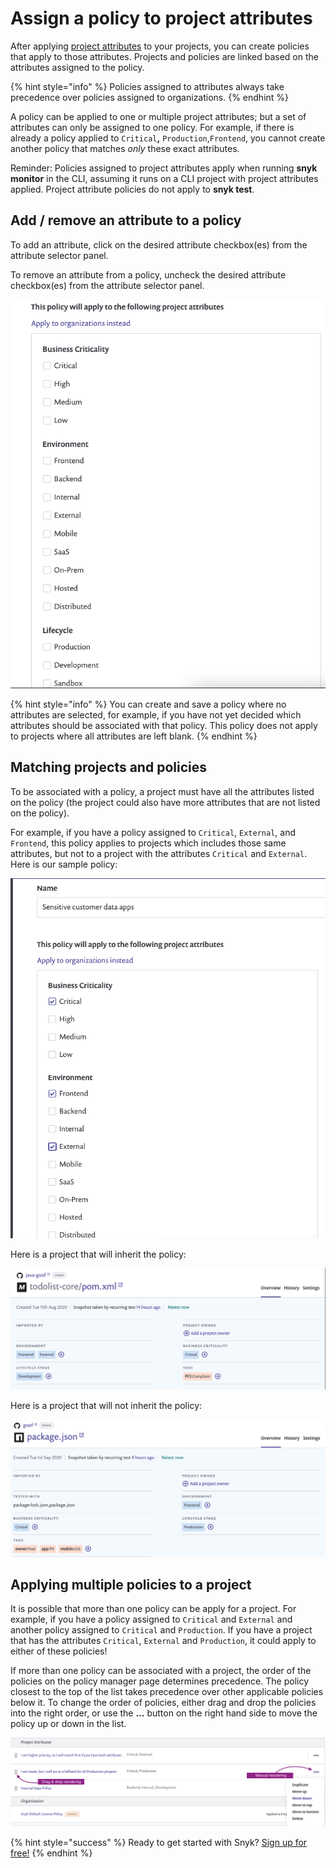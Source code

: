 # Assign a policy to project attributes

After applying [project attributes](fixing-and-prioritizing-issues/policies/assign-a-policy-to-project-attributes) to your projects, you can create policies that apply to those attributes. Projects and policies are linked based on the attributes assigned to the policy.

{% hint style="info" %}
Policies assigned to attributes always take precedence over policies assigned to organizations.
{% endhint %}

A policy can be applied to one or multiple project attributes; but a set of attributes can only be assigned to one policy. For example, if there is already a policy applied to `Critical`**,** `Production`,`Frontend`, you cannot create another policy that matches _only_ these exact attributes.

Reminder: Policies assigned to project attributes apply when running **snyk monitor** in the CLI, assuming it runs on a CLI project with project attributes applied. Project attribute policies do not apply to **snyk test**.

## Add / remove an attribute to a policy

To add an attribute, click on the desired attribute checkbox\(es\) from the attribute selector panel.

To remove an attribute from a policy, uncheck the desired attribute checkbox\(es\) from the attribute selector panel.

![](../../.gitbook/assets/screenshot_2021-03-11_at_1.20.42_pm.png)

{% hint style="info" %}
You can create and save a policy where no attributes are selected, for example, if you have not yet decided which attributes should be associated with that policy. This policy does not apply to projects where all attributes are left blank.
{% endhint %}

## Matching projects and policies

To be associated with a policy, a project must have all the attributes listed on the policy \(the project could also have more attributes that are not listed on the policy\).

For example, if you have a policy assigned to `Critical`, `External`, and `Frontend`, this policy applies to projects which includes those same attributes, but not to a project with the attributes `Critical` and `External`.  
Here is our sample policy:

![](../../.gitbook/assets/screenshot_2021-03-11_at_11.54.33_am.png)

Here is a project that will inherit the policy:

![](../../.gitbook/assets/screenshot_2021-03-11_at_12.26.02_pm.png)

Here is a project that will not inherit the policy:

![](../../.gitbook/assets/screenshot_2021-03-11_at_12.29.03_pm.png)

## Applying multiple policies to a project

It is possible that more than one policy can be apply for a project. For example, if you have a policy assigned to `Critical` and `External` and another policy assigned to `Critical` and `Production`. If you have a project that has the attributes `Critical`, `External` and `Production`, it could apply to either of these policies!

If more than one policy can be associated with a project, the order of the policies on the policy manager page determines precedence. The policy closest to the top of the list takes precedence over other applicable policies below it. To change the order of policies, either drag and drop the policies into the right order, or use the **...** button on the right hand side to move the policy up or down in the list.

![](../../.gitbook/assets/screenshot_2021-03-11_at_12.51.25_pm.png)

{% hint style="success" %}
Ready to get started with Snyk? [Sign up for free!](https://snyk.io/login?cta=sign-up&loc=footer&page=support_docs_page)
{% endhint %}

